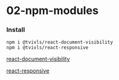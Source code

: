 # 02-npm-modules

### Install

```
npm i @tvivls/react-document-visibility
npm i @tvivls/react-responsive
```

[react-document-visibility](https://www.npmjs.com/package/@tvivls/react-document-visibility)

[react-responsive](https://www.npmjs.com/package/@tvivls/react-responsive)
